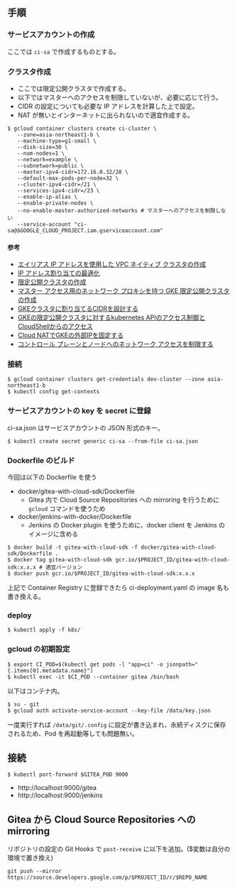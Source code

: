 ## 手順

### サービスアカウントの作成

ここでは `ci-sa` で作成するものとする。

### クラスタ作成

- ここでは限定公開クラスタで作成する。
- 以下ではマスターへのアクセスを制限していないが、必要に応じて行う。
- CIDR の設定についても必要な IP アドレスを計算した上で設定。
- NAT が無いとインターネットに出られないので適宜作成する。

```
$ gcloud container clusters create ci-cluster \
   --zone=asia-northeast1-b \
   --machine-type=g1-small \
   --disk-size=30 \
   --num-nodes=1 \
   --network=example \
   --subnetwork=public \
   --master-ipv4-cidr=172.16.0.32/28 \
   --default-max-pods-per-node=32 \
   --cluster-ipv4-cidr=/21 \
   --services-ipv4-cidr=/23 \
   --enable-ip-alias \
   --enable-private-nodes \
   --no-enable-master-authorized-networks # マスターへのアクセスを制限しない
   --service-account "ci-sa@$GOOGLE_CLOUD_PROJECT.iam.gserviceaccount.com"
```

#### 参考

- [エイリアス IP アドレスを使用した VPC ネイティブ クラスタの作成](https://cloud.google.com/kubernetes-engine/docs/how-to/alias-ips?hl=ja)
- [IP アドレス割り当ての最適化](https://cloud.google.com/kubernetes-engine/docs/how-to/flexible-pod-cidr?hl=ja)
- [限定公開クラスタの作成](https://cloud.google.com/kubernetes-engine/docs/how-to/private-clusters/?hl=ja#all_access)
- [マスター アクセス用のネットワーク プロキシを持つ GKE 限定公開クラスタの作成](https://cloud.google.com/solutions/creating-kubernetes-engine-private-clusters-with-net-proxies?hl=ja)
- [GKEクラスタに割り当てるCIDRを設計する](https://future-architect.github.io/articles/20191017/)
- [GKEの限定公開クラスタに対するkubernetes APIのアクセス制御とCloudShellからのアクセス](https://scrapbox.io/spring-mt/GKE%E3%81%AE%E9%99%90%E5%AE%9A%E5%85%AC%E9%96%8B%E3%82%AF%E3%83%A9%E3%82%B9%E3%82%BF%E3%81%AB%E5%AF%BE%E3%81%99%E3%82%8Bkubernetes_API%E3%81%AE%E3%82%A2%E3%82%AF%E3%82%BB%E3%82%B9%E5%88%B6%E5%BE%A1%E3%81%A8CloudShell%E3%81%8B%E3%82%89%E3%81%AE%E3%82%A2%E3%82%AF%E3%82%BB%E3%82%B9)
- [Cloud NATでGKEの外部IPを固定する](https://qiita.com/k_myoda/items/2100f66167ba11fcdcf3)
- [コントロール プレーンとノードへのネットワーク アクセスを制限する](https://cloud.google.com/kubernetes-engine/docs/how-to/hardening-your-cluster?hl=ja)

### 接続

```
$ gcloud container clusters get-credentials dev-cluster --zone asia-northeast1-b
$ kubectl config get-contexts
```

### サービスアカウントの key を secret に登録

ci-sa.json はサービスアカウントの JSON 形式のキー。

```
$ kubectl create secret generic ci-sa --from-file ci-sa.json
```

### Dockerfile のビルド

今回は以下の Dockerfile を使う

- docker/gitea-with-cloud-sdk/Dockerfile
  - Gitea 内で Cloud Source Repositories への mirroring を行うために `gcloud` コマンドを使うため
- docker/jenkins-with-docker/Dockerfile
  - Jenkins の Docker plugin を使うために、docker client を Jenkins のイメージに含める

```
$ docker build -t gitea-with-cloud-sdk -f docker/gitea-with-cloud-sdk/Dockerfile .
$ docker tag gitea-with-cloud-sdk gcr.io/$PROJECT_ID/gitea-with-cloud-sdk:x.x.x # 適宜バージョン
$ docker push gcr.io/$PROJECT_ID/gitea-with-cloud-sdk:x.x.x
```

上記で Container Registry に登録できたら ci-deployment.yaml の image 名も書き換える。

### deploy

```
$ kubectl apply -f k8s/
```

### gcloud の初期設定

```
$ export CI_POD=$(kubectl get pods -l "app=ci" -o jsonpath="{.items[0].metadata.name}")
$ kubectl exec -it $CI_POD --container gitea /bin/bash
```

以下はコンテナ内。

```
$ su - git
$ gcloud auth activate-service-account --key-file /data/key.json
```

一度実行すれば `/data/git/.config` に設定が書き込まれ、永続ディスクに保存されるため、Pod を再起動等しても問題無い。

## 接続

```
$ kubectl port-forward $GITEA_POD 9000
```

- http://localhost:9000/gitea
- http://localhost:9000/jenkins

## Gitea から Cloud Source Repositories への mirroring

リポジトリの設定の Git Hooks で `post-receive` に以下を追加。($変数は自分の環境で置き換え)

```
git push --mirror https://source.developers.google.com/p/$PROJECT_ID/r/$REPO_NAME
```
